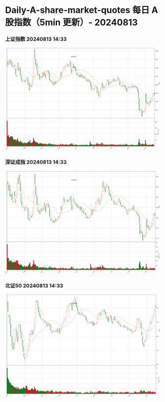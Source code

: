 
# Daily-A-share-market-quotes 每日 A 股指数（5min 更新）- 20240813

### 上证指数 20240813 14:33
![](./fig/2024/8/20240813-sh000001.png)

### 深证成指 20240813 14:33
![](./fig/2024/8/20240813-sz399001.png)

### 北证50 20240813 14:33
![](./fig/2024/8/20240813-bj899050.png)
